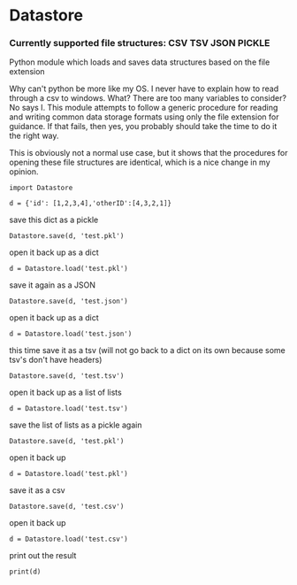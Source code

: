 # Datastore
### Currently supported file structures: CSV TSV JSON PICKLE 
Python module which loads and saves data structures based on the file extension


Why can't python be more like my OS. I never have to explain how to read through a csv to windows. What? There are too many variables to consider? No says I. This module attempts to follow a generic procedure for reading and writing common data storage formats using only the file extension for guidance. If that fails, then yes, you probably should take the time to do it the right way. 



This is obviously not a normal use case, but it shows that the procedures for opening these file structures are identical, which is a nice change in my opinion.

```
import Datastore

d = {'id': [1,2,3,4],'otherID':[4,3,2,1]}
```

save this dict as a pickle
```
Datastore.save(d, 'test.pkl')
```
open it back up as a dict
```
d = Datastore.load('test.pkl')
```
save it again as a JSON
```
Datastore.save(d, 'test.json')
```
open it back up as a dict
```
d = Datastore.load('test.json')
```
this time save it as a tsv (will not go back to a dict on its own because some tsv's don't have headers)
```
Datastore.save(d, 'test.tsv')
  ```
open it back up as a list of lists
```
d = Datastore.load('test.tsv')
```
save the list of lists as a pickle again
```
Datastore.save(d, 'test.pkl')
```
open it back up
```
d = Datastore.load('test.pkl')
```
save it as a csv
```
Datastore.save(d, 'test.csv')
```
open it back up
```
d = Datastore.load('test.csv')
```
print out the result
```
print(d)
```
